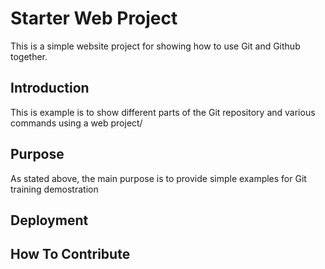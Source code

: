 # Starter Web Project


This is a simple website project for showing how to use Git and Github  together.

## Introduction

This is example is to show different parts of the Git repository and various commands using a web project/

## Purpose

As stated above, the main purpose is to provide simple examples for Git training demostration

## Deployment

## How To Contribute

